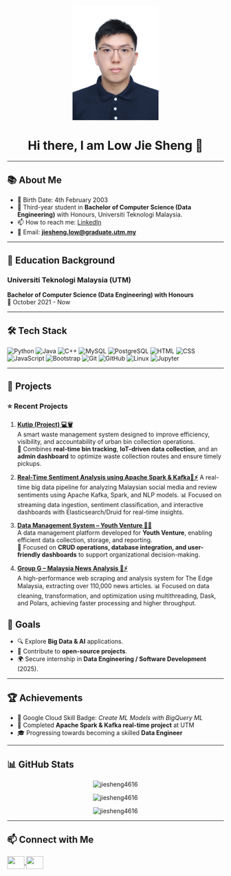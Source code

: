 <p align="center">
  <img src="6eebbf12-2af1-470b-a0d3-2db80a763164.jpg" alt="Low Jie Sheng" width="200"/>
</p>

<h1 align="center">Hi there, I am Low Jie Sheng 👋</h1>

---

## 📚 About Me

- 💬 Birth Date: 4th February 2003  
- 🌱 Third-year student in **Bachelor of Computer Science (Data Engineering)** with Honours, Universiti Teknologi Malaysia.  
- 📫 How to reach me: [LinkedIn](https://www.linkedin.com/in/low-jie-sheng-97755825b/)  
- 🤝 Email: **jiesheng.low@graduate.utm.my**

---

## 🏫 Education Background
### Universiti Teknologi Malaysia (UTM)
**Bachelor of Computer Science (Data Engineering) with Honours**  
📅 October 2021 - Now  

---

## 🛠️ Tech Stack

![Python](https://img.shields.io/badge/-Python-3776AB?logo=python&logoColor=white&style=flat)
![Java](https://img.shields.io/badge/-Java-007396?logo=java&logoColor=white&style=flat)
![C++](https://img.shields.io/badge/-C++-00599C?logo=c%2b%2b&logoColor=white&style=flat)
![MySQL](https://img.shields.io/badge/-MySQL-4479A1?logo=mysql&logoColor=white&style=flat)
![PostgreSQL](https://img.shields.io/badge/-PostgreSQL-336791?logo=postgresql&logoColor=white&style=flat)
![HTML](https://img.shields.io/badge/-HTML5-E34F26?logo=html5&logoColor=white&style=flat)
![CSS](https://img.shields.io/badge/-CSS3-1572B6?logo=css3&logoColor=white&style=flat)
![JavaScript](https://img.shields.io/badge/-JavaScript-F7DF1E?logo=javascript&logoColor=black&style=flat)
![Bootstrap](https://img.shields.io/badge/-Bootstrap-563D7C?logo=bootstrap&logoColor=white&style=flat)
![Git](https://img.shields.io/badge/-Git-F05032?logo=git&logoColor=white&style=flat)
![GitHub](https://img.shields.io/badge/-GitHub-181717?logo=github&logoColor=white&style=flat)
![Linux](https://img.shields.io/badge/-Linux-FCC624?logo=linux&logoColor=black&style=flat)
![Jupyter](https://img.shields.io/badge/-Jupyter-F37626?logo=jupyter&logoColor=white&style=flat)

---

## 🚀 Projects

### ⭐ Recent Projects
1. **[Kutip (Project) 💻🗑️](https://github.com/mysarahzal/APPLICATION-DEVELOPMENT)**  
   A smart waste management system designed to improve efficiency, visibility, and accountability of urban bin collection operations.  
   🚮 Combines **real-time bin tracking**, **IoT-driven data collection**, and an **admin dashboard** to optimize waste collection routes and ensure timely pickups.  

2. **[Real-Time Sentiment Analysis using Apache Spark & Kafka💬⚡](https://github.com/drshahizan/HPDP/tree/main/2425/project/p2/GroupG)** 
   A real-time big data pipeline for analyzing Malaysian social media and review sentiments using Apache Kafka, Spark, and NLP models.
   📊 Focused on streaming data ingestion, sentiment classification, and interactive dashboards with Elasticsearch/Druid for real-time insights.

3. **[Data Management System – Youth Venture 📂🚀](https://github.com/danialharriz/groupA)**  
   A data management platform developed for **Youth Venture**, enabling efficient data collection, storage, and reporting.  
   🔑 Focused on **CRUD operations, database integration, and user-friendly dashboards** to support organizational decision-making.

4. **[Group G – Malaysia News Analysis 📰⚡](https://github.com/drshahizan/HPDP/tree/main/2425/project/p1/GroupG)**  
   A high-performance web scraping and analysis system for The Edge Malaysia, extracting over 110,000 news articles.
   📊 Focused on data cleaning, transformation, and optimization using multithreading, Dask, and Polars, achieving faster processing and higher throughput.


## 🎯 Goals

- 🔍 Explore **Big Data & AI** applications.  
- 🚀 Contribute to **open-source projects**.  
- 🌍 Secure internship in **Data Engineering / Software Development** (2025).  

---

## 🏆 Achievements

- 🏅 Google Cloud Skill Badge: *Create ML Models with BigQuery ML*  
- 📌 Completed **Apache Spark & Kafka real-time project** at UTM  
- 🎓 Progressing towards becoming a skilled **Data Engineer**  

---

## 📊 GitHub Stats

<p align="center">
  <img src="https://github-readme-stats.vercel.app/api?username=jiesheng4616&show_icons=true&locale=en" alt="jiesheng4616" />
</p>

<p align="center">
  <img src="https://github-readme-streak-stats.herokuapp.com/?user=jiesheng4616&" alt="jiesheng4616" />
</p>

<p align="center">
  <img src="https://github-readme-stats.vercel.app/api/top-langs?username=jiesheng4616&show_icons=true&locale=en&layout=compact" alt="jiesheng4616" />
</p>

---

## 📫 Connect with Me

<span>
<a href="https://www.linkedin.com/in/jiesheng4616/" target="_blank">
  <img align="center" src="https://raw.githubusercontent.com/rahuldkjain/github-profile-readme-generator/master/src/images/icons/Social/linked-in-alt.svg" height="30" width="40" />
</a>
<a href="https://github.com/jiesheng4616" target="_blank">
  <img align="center" src="https://raw.githubusercontent.com/rahuldkjain/github-profile-readme-generator/master/src/images/icons/Social/github.svg" height="30" width="40" />
</a>
</span>
